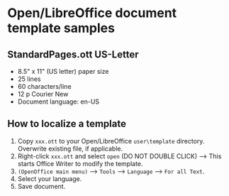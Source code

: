 # Open/LibreOffice document template samples


## StandardPages.ott US-Letter

* 8.5" x 11" (US letter) paper size
* 25 lines
* 60 characters/line
* 12 p Courier New
* Document language: en-US


## How to localize a template

1. Copy `xxx.ott` to your Open/LibreOffice `user\template` directory. Overwrite existing file, if applicable.
2. Right-click `xxx.ott` and select `open`  (DO NOT DOUBLE CLICK) --> This starts Office Writer to modify the template.
3. `(OpenOffice main menu)` --> `Tools` --> `Language` --> `For all Text`.
4. Select your language.
5. Save document. 
